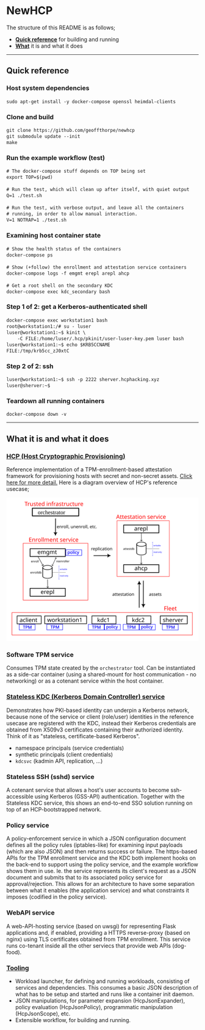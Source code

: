 # NewHCP

The structure of this README is as follows;

* **[Quick reference](#quick-reference)** for building and running
* **[What](#what-it-is-and-what-it-does)** it is and what it does

---

## Quick reference

### Host system dependencies

```
sudo apt-get install -y docker-compose openssl heimdal-clients
```

### Clone and build

```
git clone https://github.com/geoffthorpe/newhcp
git submodule update --init
make
```

### Run the example workflow (test)

```
# The docker-compose stuff depends on TOP being set
export TOP=$(pwd)

# Run the test, which will clean up after itself, with quiet output
Q=1 ./test.sh

# Run the test, with verbose output, and leave all the containers
# running, in order to allow manual interaction.
V=1 NOTRAP=1 ./test.sh
```

### Examining host container state

```
# Show the health status of the containers
docker-compose ps

# Show (+follow) the enrollment and attestation service containers
docker-compose logs -f emgmt erepl arepl ahcp

# Get a root shell on the secondary KDC
docker-compose exec kdc_secondary bash
```

### Step 1 of 2: get a Kerberos-authenticated shell

```
docker-compose exec workstation1 bash
root@workstation1:/# su - luser
luser@workstation1:~$ kinit \
    -C FILE:/home/luser/.hcp/pkinit/user-luser-key.pem luser bash
luser@workstation1:~$ echo $KRB5CCNAME 
FILE:/tmp/krb5cc_zJ0xtC
```

### Step 2 of 2: ssh

```
luser@workstation1:~$ ssh -p 2222 sherver.hcphacking.xyz
luser@sherver:~$
```

### Teardown all running containers

```
docker-compose down -v
```

---

## What it is and what it does

### **[HCP (Host Cryptographic Provisioning)](doc/hcp.md)**

Reference implementation of a TPM-enrollment-based attestation framework for provisioning hosts with secret and non-secret assets. [Click here for more detail.](doc/hcp.md) Here is a diagram overview of HCP's reference usecase;

![HCP overview diagram](doc/hcp-overview.svg)

### Software TPM service

Consumes TPM state created by the `orchestrator` tool. Can be instantiated as a side-car container (using a shared-mount for host communication - no networking) or as a cotenant service within the host container.

### **[Stateless KDC (Kerberos Domain Controller) service](doc/stateless-kdc.md)**

Demonstrates how PKI-based identity can underpin a Kerberos network, because none of the service or client (role/user) identities in the reference usecase are registered with the KDC, instead their Kerberos credentials are obtained from X509v3 certificates containing their authorized identity. Think of it as "stateless, certificate-based Kerberos".

* namespace principals (service credentials)
* synthetic principals (client credentials)
* `kdcsvc` (kadmin API, replication, ...)

### Stateless SSH (sshd) service

A cotenant service that allows a host's user accounts to become ssh-accessible using Kerberos (GSS-API) authentication. Together with the Stateless KDC service, this shows an end-to-end SSO solution running on top of an HCP-bootstrapped network.

### Policy service

A policy-enforcement service in which a JSON configuration document defines all the policy rules (iptables-like) for examining input payloads (which are also JSON) and then returns success or failure. The https-based APIs for the TPM enrollment service and the KDC both implement hooks on the back-end to support using the policy service, and the example workflow shows them in use. Ie. the service represents its client's request as a JSON document and submits that to its associated policy service for approval/rejection. This allows for an architecture to have some separation between what it enables (the application service) and what constraints it imposes (codified in the policy service).

### WebAPI service

A web-API-hosting service (based on uwsgi) for representing Flask applications and, if enabled, providing a HTTPS reverse-proxy (based on nginx) using TLS certificates obtained from TPM enrollment. This service runs co-tenant inside all the other serviecs that provide web APIs (dog-food).

### **[Tooling](doc/tooling.md)**

* Workload launcher, for defining and running workloads, consisting of services and dependencies. This consumes a basic JSON description of what has to be setup and started and runs like a container init daemon.
* JSON manipulations, for parameter expansion (HcpJsonExpander), policy evaluation (HcpJsonPolicy), programmatic manipulation (HcpJsonScope), etc.
* Extensible workflow, for building and running.
